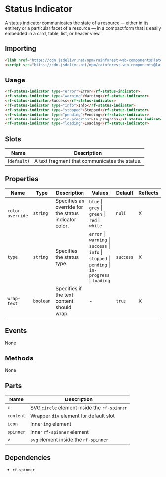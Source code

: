 # Status Indicator

A status indicator communicates the state of a resource — either in its entirety or a particular facet of a resource — in a compact form that is easily embedded in a card, table, list, or header view.

## Importing

``` html
<link href="https://cdn.jsdelivr.net/npm/rainforest-web-components@latest/rainforest.css" rel="stylesheet">
<script src="https://cdn.jsdelivr.net/npm/rainforest-web-components@latest/components/status-indicator.js" type="module"></script>
```

## Usage

``` html
<rf-status-indicator type="error">Error</rf-status-indicator>
<rf-status-indicator type="warning">Warning</rf-status-indicator>
<rf-status-indicator>Success</rf-status-indicator>    
<rf-status-indicator type="info">Info</rf-status-indicator>    
<rf-status-indicator type="stopped">Stopped</rf-status-indicator>        
<rf-status-indicator type="pending">Pending</rf-status-indicator>            
<rf-status-indicator type="in-progress">In progress</rf-status-indicator>                
<rf-status-indicator type="loading">Loading</rf-status-indicator>              
```

## Slots

| Name | Description |
| --- | --- |
| (`default`) | A text fragment that communicates the status. |

## Properties

| Name | Type | Description | Values | Default | Reflects |
| --- | --- | --- | --- | --- | --- |
| `color-override` | `string` | Specifies an override for the status indicator color. | `blue` \| `grey` \| `green` \| `red` \| `white` | `null` | X |
| `type`  | `string` | Specifies the status type. | `error` \| `warning` \| `success` \| `info` \| `stopped` \| `pending` \| `in-progress` \| `loading` | `success` | X |
| `wrap-text` | `boolean` | Specifies if the text content should wrap. | - | `true` | X |      

## Events

None

## Methods

None

## Parts

| Name | Description |
| --- | --- |
| `c` | SVG `circle` element inside the `rf-spinner` |
| `content` | Wrapper `div` element for default slot |
| `icon` | Inner `img` element |
| `spinner` | Inner `rf-spinner` element |
| `v` | `svg` element inside the `rf-spinner` |

## Dependencies

- `rf-spinner`
